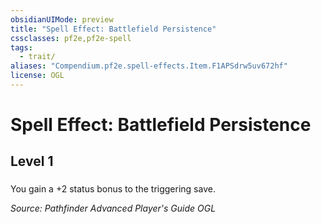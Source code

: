 ```yaml
---
obsidianUIMode: preview
title: "Spell Effect: Battlefield Persistence"
cssclasses: pf2e,pf2e-spell
tags:
  - trait/
aliases: "Compendium.pf2e.spell-effects.Item.F1APSdrw5uv672hf"
license: OGL
---
```

# Spell Effect: Battlefield Persistence
## Level 1
### 






You gain a +2 status bonus to the triggering save.

*Source: Pathfinder Advanced Player's Guide*
*OGL*
